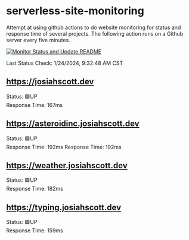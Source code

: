 # serverless-site-monitoring
Attempt at using github actions to do website monitoring for status and response time of several projects. The following action runs on a Github server every five minutes.  

[![Monitor Status and Update README](https://github.com/JosiahSco/serverless-site-monitoring/actions/workflows/monitor.yaml/badge.svg)](https://github.com/JosiahSco/serverless-site-monitoring/actions/workflows/monitor.yaml)

Last Status Check: 1/24/2024, 9:32:48 AM CST

## https://josiahscott.dev
Status: 🟩UP  
Response Time: 167ms

## https://asteroidinc.josiahscott.dev
Status: 🟩UP  
Response Time: 192ms
Response Time: 192ms

## https://weather.josiahscott.dev
Status: 🟩UP  
Response Time: 182ms

## https://typing.josiahscott.dev
Status: 🟩UP  
Response Time: 159ms

